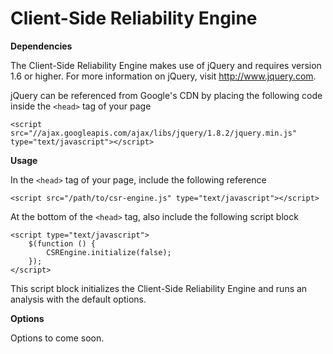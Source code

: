 Client-Side Reliability Engine
==============================

__Dependencies__

The Client-Side Reliability Engine makes use of jQuery and requires version 1.6 or higher.  For more information on jQuery, visit http://www.jquery.com.

jQuery can be referenced from Google's CDN by placing the following code inside the `<head>` tag of your page

    <script src="//ajax.googleapis.com/ajax/libs/jquery/1.8.2/jquery.min.js" type="text/javascript"></script>

__Usage__

In the `<head>` tag of your page, include the following reference

    <script src="/path/to/csr-engine.js" type="text/javascript"></script>

At the bottom of the `<head>` tag, also include the following script block

    <script type="text/javascript">
        $(function () {
            CSREngine.initialize(false);
        });
    </script>

This script block initializes the Client-Side Reliability Engine and runs an analysis with the default options.

__Options__

Options to come soon.
